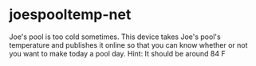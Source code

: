 # joespooltemp-net
Joe's pool is too cold sometimes. This device takes Joe's pool's temperature and publishes it online so that you can know whether or not you want to make today a pool day. Hint: It should be around 84 F
